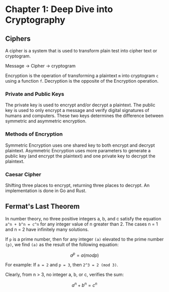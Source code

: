 # Chapter 1: Deep Dive into Cryptography

## Ciphers
A cipher is a system that is used to transform plain test into cipher text or cryptogram.

Message -> Cipher -> cryptogram

Encryption is the operation of transforming a plaintext `m` into cryptogram `c` using a function `f`.
Decryption is the opposite of the Encryption operation.

### Private and Public Keys
The private key is used to encrypt and/or decrypt a plaintext.
The public key is used to only encrypt a message and verify digital signatures of humans
and computers. These two keys determines the difference between symmetric and asymmetric
encryption.

### Methods of Encryption
Symmetric Encryption uses one shared key to both encrypt and decrypt plaintext.
Asymmetric Encryption uses more parameters to generate a public key (and encrypt the
plaintext) and one private key to decrypt the plaintext.

### Caesar Cipher
Shifting three places to encrypt, returning three places to decrypt. An implementation
is done in Go and Rust.

## Fermat's Last Theorem
In number theory, no three positive integers a, b, and c satisfy the equation `a^n + b^n = c^n`
for any integer value of n greater than 2. The cases n = 1 and n = 2 have infinitely many solutions.

If `p` is a prime number, then for any integer `(a)` elevated to the prime
number `(p)`, we find `(a)` as the result of the following equation:
```math
a^p = a (mod p)
```
For example:
If `a = 2` and `p = 3`, then `2^3 = 2 (mod 3)`.

Clearly, from n > 3, no integer a, b, or c, verifies the sum:
```math
a^n + b^n = c^n
```

